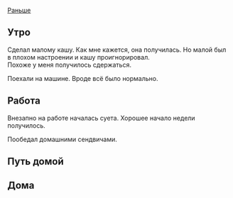 [Раньше](2019.11.30.md)  
## Утро
Сделал малому кашу. Как мне кажется, она получилась. Но малой был в плохом настроении и кашу проигнорировал.  
Похоже у меня получилось сдержаться.

Поехали на машине. Вроде всё было нормально.
## Работа
Внезапно на работе началась суета. Хорошее начало недели получилось.

Пообедал домашними сендвичами.
## Путь домой
## Дома